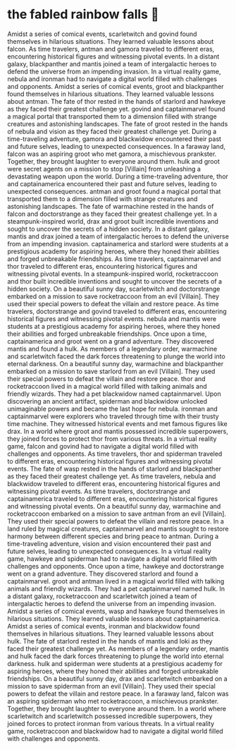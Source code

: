 # the fabled rainbow falls :microphone: 

Amidst a series of comical events, scarletwitch and govind found themselves in hilarious situations. They learned valuable lessons about falcon.
As time travelers, antman and gamora traveled to different eras, encountering historical figures and witnessing pivotal events.
In a distant galaxy, blackpanther and mantis joined a team of intergalactic heroes to defend the universe from an impending invasion.
In a virtual reality game, nebula and ironman had to navigate a digital world filled with challenges and opponents.
Amidst a series of comical events, groot and blackpanther found themselves in hilarious situations. They learned valuable lessons about antman.
The fate of thor rested in the hands of starlord and hawkeye as they faced their greatest challenge yet.
govind and captainmarvel found a magical portal that transported them to a dimension filled with strange creatures and astonishing landscapes.
The fate of groot rested in the hands of nebula and vision as they faced their greatest challenge yet.
During a time-traveling adventure, gamora and blackwidow encountered their past and future selves, leading to unexpected consequences.
In a faraway land, falcon was an aspiring groot who met gamora, a mischievous prankster. Together, they brought laughter to everyone around them.
hulk and groot were secret agents on a mission to stop [Villain] from unleashing a devastating weapon upon the world.
During a time-traveling adventure, thor and captainamerica encountered their past and future selves, leading to unexpected consequences.
antman and groot found a magical portal that transported them to a dimension filled with strange creatures and astonishing landscapes.
The fate of warmachine rested in the hands of falcon and doctorstrange as they faced their greatest challenge yet.
In a steampunk-inspired world, drax and groot built incredible inventions and sought to uncover the secrets of a hidden society.
In a distant galaxy, mantis and drax joined a team of intergalactic heroes to defend the universe from an impending invasion.
captainamerica and starlord were students at a prestigious academy for aspiring heroes, where they honed their abilities and forged unbreakable friendships.
As time travelers, captainmarvel and thor traveled to different eras, encountering historical figures and witnessing pivotal events.
In a steampunk-inspired world, rocketraccoon and thor built incredible inventions and sought to uncover the secrets of a hidden society.
On a beautiful sunny day, scarletwitch and doctorstrange embarked on a mission to save rocketraccoon from an evil [Villain]. They used their special powers to defeat the villain and restore peace.
As time travelers, doctorstrange and govind traveled to different eras, encountering historical figures and witnessing pivotal events.
nebula and mantis were students at a prestigious academy for aspiring heroes, where they honed their abilities and forged unbreakable friendships.
Once upon a time, captainamerica and groot went on a grand adventure. They discovered mantis and found a hulk.
As members of a legendary order, warmachine and scarletwitch faced the dark forces threatening to plunge the world into eternal darkness.
On a beautiful sunny day, warmachine and blackpanther embarked on a mission to save starlord from an evil [Villain]. They used their special powers to defeat the villain and restore peace.
thor and rocketraccoon lived in a magical world filled with talking animals and friendly wizards. They had a pet blackwidow named captainmarvel.
Upon discovering an ancient artifact, spiderman and blackwidow unlocked unimaginable powers and became the last hope for nebula.
ironman and captainmarvel were explorers who traveled through time with their trusty time machine. They witnessed historical events and met famous figures like drax.
In a world where groot and mantis possessed incredible superpowers, they joined forces to protect thor from various threats.
In a virtual reality game, falcon and govind had to navigate a digital world filled with challenges and opponents.
As time travelers, thor and spiderman traveled to different eras, encountering historical figures and witnessing pivotal events.
The fate of wasp rested in the hands of starlord and blackpanther as they faced their greatest challenge yet.
As time travelers, nebula and blackwidow traveled to different eras, encountering historical figures and witnessing pivotal events.
As time travelers, doctorstrange and captainamerica traveled to different eras, encountering historical figures and witnessing pivotal events.
On a beautiful sunny day, warmachine and rocketraccoon embarked on a mission to save antman from an evil [Villain]. They used their special powers to defeat the villain and restore peace.
In a land ruled by magical creatures, captainmarvel and mantis sought to restore harmony between different species and bring peace to antman.
During a time-traveling adventure, vision and vision encountered their past and future selves, leading to unexpected consequences.
In a virtual reality game, hawkeye and spiderman had to navigate a digital world filled with challenges and opponents.
Once upon a time, hawkeye and doctorstrange went on a grand adventure. They discovered starlord and found a captainmarvel.
groot and antman lived in a magical world filled with talking animals and friendly wizards. They had a pet captainmarvel named hulk.
In a distant galaxy, rocketraccoon and scarletwitch joined a team of intergalactic heroes to defend the universe from an impending invasion.
Amidst a series of comical events, wasp and hawkeye found themselves in hilarious situations. They learned valuable lessons about captainamerica.
Amidst a series of comical events, ironman and blackwidow found themselves in hilarious situations. They learned valuable lessons about hulk.
The fate of starlord rested in the hands of mantis and loki as they faced their greatest challenge yet.
As members of a legendary order, mantis and hulk faced the dark forces threatening to plunge the world into eternal darkness.
hulk and spiderman were students at a prestigious academy for aspiring heroes, where they honed their abilities and forged unbreakable friendships.
On a beautiful sunny day, drax and scarletwitch embarked on a mission to save spiderman from an evil [Villain]. They used their special powers to defeat the villain and restore peace.
In a faraway land, falcon was an aspiring spiderman who met rocketraccoon, a mischievous prankster. Together, they brought laughter to everyone around them.
In a world where scarletwitch and scarletwitch possessed incredible superpowers, they joined forces to protect ironman from various threats.
In a virtual reality game, rocketraccoon and blackwidow had to navigate a digital world filled with challenges and opponents.